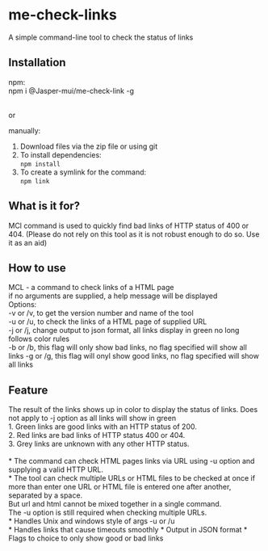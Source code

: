 # me-check-links
A simple command-line tool to check the status of links


<h2>Installation</h2>
npm: <br/>
npm i @Jasper-mui/me-check-link -g<br/>

<br/>or<br/>

manually:
1. Download files via the zip file or using git<br/>
2. To install dependencies:<br/>
   `npm install`<br/>  
3. To create a symlink for the command:<br/>
   `npm link`
   
<h2>What is it for?</h2>
MCl command is used to quickly find bad links of HTTP status of 400 or 404. (Please do not rely on this tool as it is not robust enough to do so. Use it as an aid) 

<h2>How to use</h2>
MCL - a command to check links of a HTML page<br/>
      if no arguments are supplied, a help message will be displayed<br/>
Options:<br/>
-v or /v,  to get the version number and name of the tool<br/> 
-u or /u,  to check the links of a HTML page of supplied URL<br/> 
-j or /j,  change output to json format, all links display in green no long follows color rules<br/> 
-b or /b,  this flag will only show bad links, no flag specified will show all links
-g or /g,  this flag will onyl show good links, no flag specified will show all links

<h2>Feature</h2>
The result of the links shows up in color to display the status of links. Does not apply to -j option as all links will show in green<br/>  
1. Green links are good links with an HTTP status of 200.<br/> 
2. Red links are bad links of HTTP status 400 or 404.<br/> 
3. Grey links are unknown with any other HTTP status.<br/> 

<br/>  
* The command can check HTML pages links via URL using -u option and supplying a valid HTTP URL.<br>
* The tool can check multiple URLs or HTML files to be checked at once if more than enter one URL or HTML file is entered one after another, separated by a space.<br/>
But url and html cannot be mixed together in a single command.<br/>
The -u option is still required when checking multiple URLs.<br/>
* Handles Unix and windows style of args -u or /u<br/>
* Handles links that cause timeouts smoothly
* Output in JSON format
* Flags to choice to only show good or bad links
